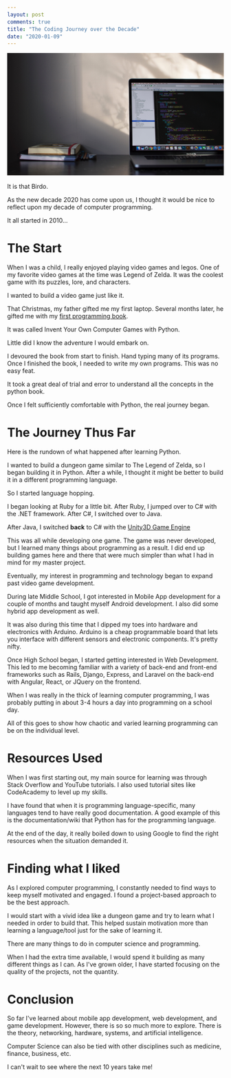 ```yaml
---
layout: post
comments: true
title: "The Coding Journey over the Decade"
date: "2020-01-09"
---
```


![Cool Coding Picture](/assets/images/Coding2020.jpg)

It is that Birdo.

As the new decade 2020 has come upon us, I‌ thought it would be nice to reflect upon my decade of computer programming.

It all started in 2010...

# The Start

When I‌ was a child, I‌ really enjoyed playing video games and legos. One of my favorite video games at the time was Legend of Zelda. It was the coolest game with its puzzles, lore, and characters.

I wanted to build a video game just like it.

That Christmas, my father gifted me my first laptop. Several months later, he gifted me with my [first programming book](https://inventwithpython.com/invent4thed/).

It was called Invent Your Own Computer Games with Python.

Little did I‌ know the adventure I‌ would embark on.

I‌ devoured the book from start to finish. Hand typing many of its programs. Once I‌ finished the book, I‌ needed to write my own programs. This was no easy feat.

It took a great deal of trial and error to understand all the concepts in the python book.

Once I‌ felt sufficiently comfortable with Python, the real journey began.

# The Journey Thus Far

Here is the rundown of what happened after learning Python.

I wanted to build a dungeon game similar to The Legend of Zelda, so I‌ began building it in Python. After a while, I‌ thought it might be better to build it in a different programming language.

So I‌ started language hopping.

I‌ began looking at Ruby for a little bit. After Ruby, I‌ jumped over to C\# with the .NET framework. After C\#, I‌ switched over to Java.

After Java, I‌ switched **back** to C\# with the [Unity3D Game Engine](https://unity.com/)

This was all while developing one game. The game was never developed, but I learned many things about programming as a result. I did end up building games here and there that were much simpler than what I‌ had in mind for my master project.

Eventually, my interest in programming and technology began to expand past video game development.

During late Middle School, I‌ got interested in Mobile App development for a couple of months and taught myself Android development. I‌ also did some hybrid app development as well.

It was also during this time that I‌ dipped my toes into hardware and electronics with Arduino. Arduino is a cheap programmable board that lets you interface with different sensors and electronic components. It's pretty nifty.

Once High School began, I‌ started getting interested in Web Development. This led to me becoming familiar with a variety of back-end and front-end frameworks such as Rails, Django, Express, and Laravel on the back-end with Angular, React, or JQuery on the frontend.

When I‌ was really in the thick of learning computer programming, I‌ was probably putting in about 3-4 hours a day into programming on a school day.

All of this goes to show how chaotic and varied learning programming can be on the individual level.

# Resources Used

When I was first starting out, my main source for learning was through Stack Overflow and YouTube tutorials. I‌ also used tutorial sites like CodeAcademy to level up my skills.

I‌ have found that when it is programming language-specific, many languages tend to have really good documentation. A good example of this is the documentation/wiki that Python has for the programming language.

At the end of the day, it really boiled down to using Google to find the right resources when the situation demanded it.

# Finding what I‌ liked

As I‌ explored computer programming, I‌ constantly needed to find ways to keep myself motivated and engaged. I‌ found a project-based approach to be the best approach.

I would start with a vivid idea like a dungeon game and try to learn what I‌ needed in order to build that. This helped sustain motivation more than learning a language/tool just for the sake of learning it.

There are many things to do in computer science and programming.

When I‌ had the extra time available, I‌ would spend it building as many different things as I‌ can. As I've grown older, I‌ have started focusing on the quality of the projects, not the quantity.

# Conclusion

So far I've learned about mobile app development, web development, and game development. However, there is so so much more to explore. There is the theory, networking, hardware, systems, and artificial intelligence.

Computer Science can also be tied with other disciplines such as medicine, finance, business, etc.

I‌ can't wait to see where the next 10 years take me!
